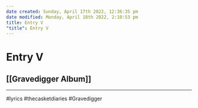 ```yaml
---
date created: Sunday, April 17th 2022, 12:36:35 pm
date modified: Monday, April 18th 2022, 2:10:53 pm
title: Entry V
"title": Entry V
---
```

# Entry V
## [[Gravedigger Album]]

---

#lyrics #thecasketdiaries #Gravedigger
